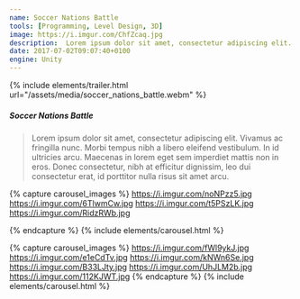 ```yaml
---
name: Soccer Nations Battle
tools: [Programming, Level Design, 3D]
image: https://i.imgur.com/ChfZcaq.jpg
description:  Lorem ipsum dolor sit amet, consectetur adipiscing elit. Vivamus ac fringilla nunc.
date: 2017-07-02T09:07:40+0100
engine: Unity
---
```


{% include elements/trailer.html url="/assets/media/soccer_nations_battle.webm" %}

##### Soccer Nations Battle
>  Lorem ipsum dolor sit amet, consectetur adipiscing elit. Vivamus ac fringilla nunc. Morbi tempus nibh a libero eleifend vestibulum. In id ultricies arcu. Maecenas in lorem eget sem imperdiet mattis non in eros. Donec consectetur, nibh at efficitur dignissim, leo dui consectetur erat, id porttitor nulla risus sit amet arcu.


{% capture carousel_images %}
https://i.imgur.com/noNPzz5.jpg
https://i.imgur.com/6TlwmCw.jpg
https://i.imgur.com/t5PSzLK.jpg
https://i.imgur.com/RidzRWb.jpg

{% endcapture %}
{% include elements/carousel.html %}



{% capture carousel_images %}
https://i.imgur.com/fWl9ykJ.jpg
https://i.imgur.com/e1eCdTv.jpg
https://i.imgur.com/kNWn6Se.jpg
https://i.imgur.com/B33LJty.jpg
https://i.imgur.com/UhJLM2b.jpg
https://i.imgur.com/112KJWT.jpg
{% endcapture %}
{% include elements/carousel.html %}
